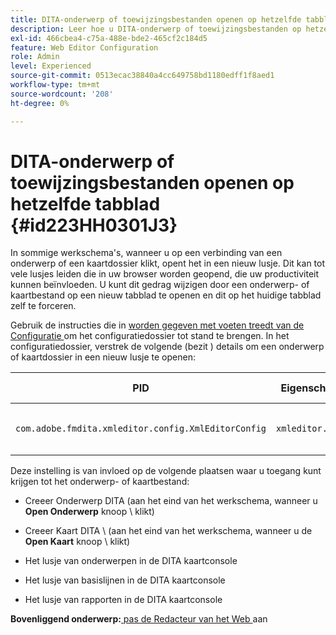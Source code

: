```yaml
---
title: DITA-onderwerp of toewijzingsbestanden openen op hetzelfde tabblad
description: Leer hoe u DITA-onderwerp of toewijzingsbestanden op hetzelfde tabblad opent
exl-id: 466cbea4-c75a-488e-bde2-465cf2c184d5
feature: Web Editor Configuration
role: Admin
level: Experienced
source-git-commit: 0513ecac38840a4cc649758bd1180edff1f8aed1
workflow-type: tm+mt
source-wordcount: '208'
ht-degree: 0%

---
```


# DITA-onderwerp of toewijzingsbestanden openen op hetzelfde tabblad {#id223HH0301J3}

In sommige werkschema&#39;s, wanneer u op een verbinding van een onderwerp of een kaartdossier klikt, opent het in een nieuw lusje. Dit kan tot vele lusjes leiden die in uw browser worden geopend, die uw productiviteit kunnen beïnvloeden. U kunt dit gedrag wijzigen door een onderwerp- of kaartbestand op een nieuw tabblad te openen en dit op het huidige tabblad zelf te forceren.

Gebruik de instructies die in [ worden gegeven met voeten treedt van de Configuratie ](download-install-additional-config-override.md#) om het configuratiedossier tot stand te brengen. In het configuratiedossier, verstrek de volgende \(bezit \) details om een onderwerp of kaartdossier in een nieuw lusje te openen:

| PID | Eigenschappensleutel | Waarde van eigenschap |
|---|------------|--------------|
| `com.adobe.fmdita.xmleditor.config.XmlEditorConfig` | `xmleditor.openinsametab` | Boolean \(true/false\). <br> **Standaardwaarde**: `false` |

Deze instelling is van invloed op de volgende plaatsen waar u toegang kunt krijgen tot het onderwerp- of kaartbestand:

- Creeer Onderwerp DITA \(aan het eind van het werkschema, wanneer u **Open Onderwerp** knoop \ klikt)

- Creeer Kaart DITA \ (aan het eind van het werkschema, wanneer u de **Open Kaart** knoop \ klikt)

- Het lusje van onderwerpen in de DITA kaartconsole

- Het lusje van basislijnen in de DITA kaartconsole

- Het lusje van rapporten in de DITA kaartconsole


**Bovenliggend onderwerp:**[ pas de Redacteur van het Web ](conf-web-editor.md) aan
